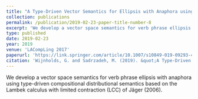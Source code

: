 ```yaml
---
title: "A Type-Driven Vector Semantics for Ellipsis with Anaphora using Lambek Calculus with Limited Contraction"
collection: publications
permalink: /publication/2019-02-23-paper-title-number-8
excerpt: 'We develop a vector space semantics for verb phrase ellipsis with anaphora using type-driven compositional distributional semantics based on the Lambek calculus with limited contraction (LCC) of Jäger (2006).'
type: published
date: 2019-02-23
year: 2019
venue: 'LACompLing 2017'
paperurl: 'https://link.springer.com/article/10.1007/s10849-019-09293-4'
citation: 'Wijnholds, G. and Sadrzadeh, M. (2019). &quot;A Type-Driven Vector Semantics for Ellipsis with Anaphora using Lambek Calculus with Limited Contraction.&quot;  <i>Journal of Logic, Language and Information, 2019</i>.'
---
```

We develop a vector space semantics for verb phrase ellipsis with anaphora using type-driven compositional distributional semantics based on the Lambek calculus with limited contraction (LCC) of Jäger (2006).
